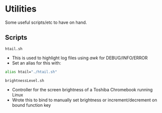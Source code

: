 # Utilities

Some useful scripts/etc to have on hand.

## Scripts

`htail.sh`
- This is used to highlight log files using _awk_ for DEBUG/INFO/ERROR
- Set an alias for this with:
```sh
alias htail="./htail.sh"
```

`brightnessLevel.sh`
- Controller for the screen brightness of a Toshiba Chromebook running Linux
- Wrote this to bind to manually set brightness or increment/decrement on bound function key
